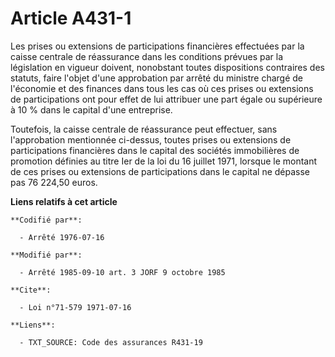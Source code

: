 # Article A431-1

Les prises ou extensions de participations financières effectuées par la caisse centrale de réassurance dans les conditions
prévues par la législation en vigueur doivent, nonobstant toutes dispositions contraires des statuts, faire l'objet d'une
approbation par arrêté du ministre chargé de l'économie et des finances dans tous les cas où ces prises ou extensions de
participations ont pour effet de lui attribuer une part égale ou supérieure à 10 % dans le capital d'une entreprise.

Toutefois, la caisse centrale de réassurance peut effectuer, sans l'approbation mentionnée ci-dessus, toutes prises ou
extensions de participations financières dans le capital des sociétés immobilières de promotion définies au titre Ier de la
loi du 16 juillet 1971, lorsque le montant de ces prises ou extensions de participations dans le capital ne dépasse pas 76
224,50 euros.

**Liens relatifs à cet article**

	**Codifié par**:

	  - Arrêté 1976-07-16

	**Modifié par**:

	  - Arrêté 1985-09-10 art. 3 JORF 9 octobre 1985

	**Cite**:

	  - Loi n°71-579 1971-07-16

	**Liens**:

	  - TXT_SOURCE: Code des assurances R431-19
